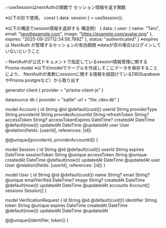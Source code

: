 ✅useSessionはnextAuthの関数で セッション情報を返す関数

※以下の形で使用。
const { data: session } = useSession();

※以下の構造でsession情報を返却する
 構造例）
  {
  data: {
    user: {
      name: "Taro",
      email: "taro@example.com",
      image: "https://example.com/avatar.png"
    },
    expires: "2025-09-25T12:34:56.789Z"
    },
    status: "authenticated"
  }
※expires は NextAuth が管理するセッションの有効期限
※dataが空の場合はログインしていないということ


✅NextAuthが公式ドキュメントで指定しているsession情報管理に関するPrisma model
※以下のmodelでテーブルを作成しそこにデータを保存することにより、
NextAuthが柔軟にsessionに関する情報を紐図けているDB(SupabaseやPrisma postgreなど）から取り出す


generator client {
  provider = "prisma-client-js"
}

datasource db {
  provider = "sqlite"
  url      = "file:./dev.db"
}

model Account {
  id                 String    @id @default(cuid())
  userId             String
  providerType       String
  providerId         String
  providerAccountId  String
  refreshToken       String?
  accessToken        String?
  accessTokenExpires DateTime?
  createdAt          DateTime  @default(now())
  updatedAt          DateTime  @updatedAt
  user               User      @relation(fields: [userId], references: [id])

  @@unique([providerId, providerAccountId])
}

model Session {
  id           String   @id @default(cuid())
  userId       String
  expires      DateTime
  sessionToken String   @unique
  accessToken  String   @unique
  createdAt    DateTime @default(now())
  updatedAt    DateTime @updatedAt
  user         User     @relation(fields: [userId], references: [id])
}

model User {
  id            String    @id @default(cuid())
  name          String?
  email         String?   @unique
  emailVerified DateTime?
  image         String?
  createdAt     DateTime  @default(now())
  updatedAt     DateTime  @updatedAt
  accounts      Account[]
  sessions      Session[]
}

model VerificationRequest {
  id         String   @id @default(cuid())
  identifier String
  token      String   @unique
  expires    DateTime
  createdAt  DateTime @default(now())
  updatedAt  DateTime @updatedAt

  @@unique([identifier, token])
}
